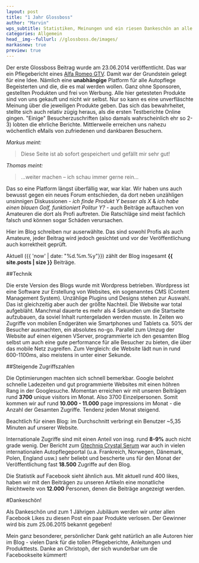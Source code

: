 ```yaml
---
layout: post
title: "1 Jahr Glossboss"
author: "Marvin"
wps_subtitle: Statistiken, Meinungen und ein riesen Dankeschön an alle Besucher
categories: Allgemein
head__img--fullurl: //glossboss.de/images/
markasnew: true
preview: true
---
```


Der erste Glossboss Beitrag wurde am 23.06.2014 veröffentlicht. Das war ein Pflegebericht eines [Alfa Romeo GTV](//glossboss.de/pflegeberichte/alfa-romeo-gtv). Damit war der Grundstein gelegt für eine Idee. Nämlich eine **unabhängige** Platform für alle Autopflege Begeisterten und die, die es mal werden wollen. Ganz ohne Sponsoren, gestellten Produkten und frei von Werbung. Alle hier getesteten Produkte sind von uns gekauft und nicht wir selbst. Nur so kann es eine unverfläschte Meinung über die jeweiligen Produkte geben. Das sich das bewahrheitet, stellte sich auch relativ zügig heraus, als die ersten Testberichte Online gingen. "Einige" Besucherzuschriften (also damals wahrscheinlich ehr so 2-3) lobten die ehrliche Berichte. Mittlerweile erreichen uns nahezu wöchentlich eMails von zufriedenen und dankbaren Besuchern.

*Markus meint:*

>Diese Seite ist ab sofort gespeichert und gefällt mir sehr gut!

*Thomas meint:*

>...weiter machen – ich schau immer gerne rein...

Das so eine Platform längst überfällig war, war klar. Wir haben uns auch bewusst gegen ein neues Forum entschieden, da dort neben unzähligen unsinnigen Diskussionen - *ich finde Produkt Y besser als X* & *ich habe einen blauen Golf, funktioniert Politur Y?* - auch Beiträge auftauchen von Amateuren die dort als Profi auftreten. Die Ratschläge sind meist fachlich falsch und können sogar Schäden verursachen.  

Hier im Blog schreiben nur auserwählte. Das sind sowohl Profis als auch Amateure, jeder Beitrag wird jedoch gesichtet und vor der Veröffentlichung auch korrektheit geprüft.

Aktuell ({{ 'now' | date: "%d.%m.%y"}}) zählt der Blog insgesamt **{{ site.posts | size }}** Beiträge.

##Technik 

Die erste Version des Blogs wurde mit Wordpress betrieben. Wordpress ist eine Software zur Erstellung von Websites, ein sogenanntes CMS (Content Management System). Unzählige Plugins und Designs stehen zur Auswahl. Das ist gleichzeitig aber auch der größte Nachteil. Die Website war total aufgebläht. Manchmal dauerte es mehr als 4 Sekunden um die Startseite aufzubauen, da soviel Inhalt runtergeladen werden musste. In Zeiten wo Zugriffe von mobilen Endgeräten wie Smartphones und Tablets ca. 50% der Besucher ausmachten, ein absolutes no-go.
Parallel zum Umzug der Website auf einen eigenen VServer, programmierte ich den gesamten Blog selbst um auch eine gute performance für alle Besucher zu bieten, die über das mobile Netz zugreifen. Zum Vergleich: die Website lädt nun in rund 600-1100ms, also meistens in unter einer Sekunde.

##Steigende Zugriffszahlen

Die Optimierungen machten sich schnell bemerkbar. Google belohnt schnelle Ladezeiten und gut programmierte Websites mit einen höhren Rang in der Googlesuche. Momentan erreichen wir mit unseren Beiträgen rund **3700** unique visitors im Monat. Also 3700 Einzelpersonen. Somit kommen wir auf rund **10.000 - 11.000** page impressions im Monat - die Anzahl der Gesamten Zugriffe. Tendenz jeden Monat steigend. 

Beachtlich für einen Blog: im Durchschnitt verbringt ein Benutzer ~5,35 Minuten auf unserer Website.  

Internationale Zugriffe sind mit einen Anteil von insg. rund **8-9%** auch nicht grade wenig. Der Bericht zum [Gtechniq Crystal Serum](//glossboss.de/produkttest/gtechniq-crystal-serum-test-anwendung-auftrag/) war auch in vielen internationalen Autopflegeportal (u.a. Frankreich, Norwegen, Dänemark, Polen, England usw.) sehr beliebt und bescherte uns für den Monat der Veröffentlichung fast **18.500** Zugriffe auf den Blog.

Die Statistik auf Facebook sieht ähnlich aus. Mit aktuell rund 400 likes, haben wir mit den Beiträgen zu unseren Artikeln eine monatliche Reichtweite von **12.000** Personen, denen die Beiträge angezeigt werden. 

#Dankeschön!

Als Dankeschön und zum 1 Jährigen Jubiläum werden wir unter allen Facebook Likes zu diesen Post ein paar Produkte verlosen. Der Gewinner wird bis zum 25.06.2015 bekannt gegeben!

Mein ganz besonderer, persönlicher Dank geht natürlich an alle Autoren hier im Blog - vielen Dank für die tollen Pflegeberichte, Anleitungen und Produkttests. Danke an Christoph, der sich wunderbar um die Facebookseite kümmert!
